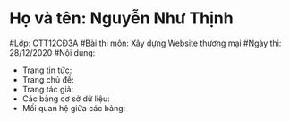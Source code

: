 # Họ và tên: Nguyễn Như Thịnh
#Lớp: CTT12CĐ3A
#Bài thi môn: Xây dựng Website thương mại
#Ngày thi: 28/12/2020
#Nội dung:
- Trang tin tức:
- Trang chủ đề:
- Trang tác giả:
- Các bảng cơ sở dữ liệu:
- Mối quan hệ giữa các bảng:
